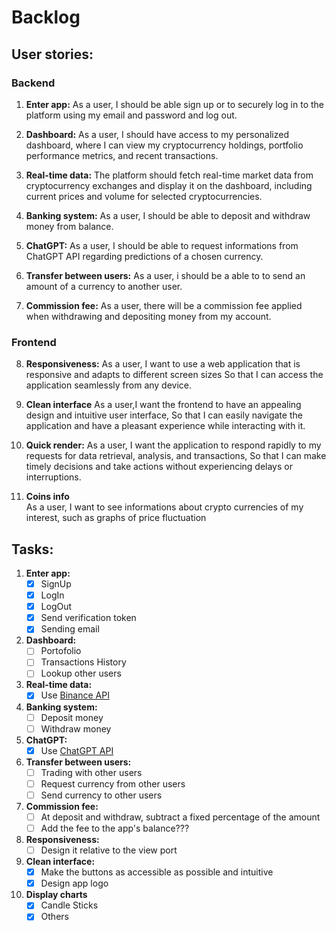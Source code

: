 # Backlog

## User stories:  
### Backend
1. <b>Enter app:</b> 
As a user, I should be able sign up or to securely log in to the platform using my email and password and log out. 

2. <b>Dashboard:</b> 
As a user, I should have access to my personalized dashboard, where I can view my cryptocurrency holdings, portfolio performance metrics, and recent transactions.

3. <b>Real-time data:</b> 
The platform should fetch real-time market data from cryptocurrency exchanges and display it on the dashboard, including current prices and volume for selected cryptocurrencies.

4. <b>Banking system:</b> 
As a user, I should be able to deposit and withdraw money from balance.

5. <b>ChatGPT:</b> 
As a user, I should be able to request informations from ChatGPT API regarding predictions of a chosen currency.

6. <b>Transfer between users:</b> 
As a user, i should be a able to to send an amount of a currency to another user.

7. <b>Commission fee:</b> 
As a user, there will be a commission fee applied when withdrawing and depositing money from my account.

### Frontend

8. <b>Responsiveness:</b> 
As a user, I want to use a web application that is responsive and adapts to different screen sizes So that I can access the application seamlessly from any device.

9. <b>Clean interface</b> 
As a user,I want the frontend to have an appealing design and intuitive user interface,
So that I can easily navigate the application and have a pleasant experience while interacting with it.

10. <b>Quick render:</b> 
As a user, I want the application to respond rapidly to my requests for data retrieval, analysis, and transactions,
So that I can make timely decisions and take actions without experiencing delays or interruptions.  

11. <b>Coins info</b>  
As a user, I want to see informations about crypto currencies 
of my interest, such as graphs of price fluctuation

## Tasks:
1. <b>Enter app:</b> 
    - [x] SignUp 
    - [x] LogIn 
    - [x] LogOut
    - [x] Send verification token
    - [x] Sending email

2. <b>Dashboard:</b>
    - [ ] Portofolio
    - [ ] Transactions History
    - [ ] Lookup other users
 
3. <b>Real-time data:</b>
    - [x] Use [Binance API](https://binance-docs.github.io/apidocs/spot/en/#introduction)

4. <b>Banking system:</b>
    - [ ] Deposit money
    - [ ] Withdraw money

5. <b>ChatGPT:</b>
    - [x] Use [ChatGPT API](https://platform.openai.com/docs/guides/text-generation) 

6. <b>Transfer between users:</b>
    - [ ] Trading with other users
    - [ ] Request currency from other users
    - [ ] Send currency to other users

7. <b>Commission fee:</b>
    - [ ] At deposit and withdraw, subtract a fixed percentage of the amount
    - [ ] Add the fee to the app's balance???  

8. <b>Responsiveness:</b>
    - [ ] Design it relative to the view port

9. <b>Clean interface:</b> 
    - [x] Make the buttons as accessible as possible and intuitive
    - [x] Design app logo

10. <b>Display charts</b>
    - [x] Candle Sticks
    - [x] Others